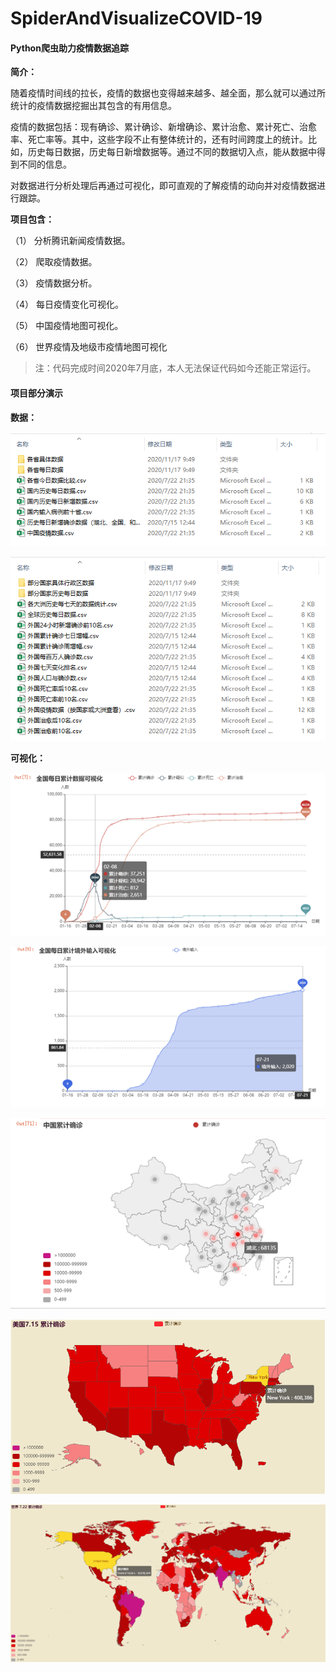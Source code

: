 # SpiderAndVisualizeCOVID-19
####  Python爬虫助力疫情数据追踪

**简介：**

​	随着疫情时间线的拉长，疫情的数据也变得越来越多、越全面，那么就可以通过所统计的疫情数据挖掘出其包含的有用信息。

​	疫情的数据包括：现有确诊、累计确诊、新增确诊、累计治愈、累计死亡、治愈率、死亡率等。其中，这些字段不止有整体统计的，还有时间跨度上的统计。比如，历史每日数据，历史每日新增数据等。通过不同的数据切入点，能从数据中得到不同的信息。

​	对数据进行分析处理后再通过可视化，即可直观的了解疫情的动向并对疫情数据进行跟踪。



**项目包含：**

（1）      分析腾讯新闻疫情数据。

（2）      爬取疫情数据。

（3）      疫情数据分析。

（4）      每日疫情变化可视化。

（5）      中国疫情地图可视化。

（6）      世界疫情及地级市疫情地图可视化



> 注：代码完成时间2020年7月底，本人无法保证代码如今还能正常运行。



#### 项目部分演示

**数据：**

![](.\成果图片\国内数据.png)

![](.\成果图片\外国数据.png)

**可视化：**

![image-20201117103627917](.\成果图片\全国每日累计数据.png)

![image-20201117104353022](.\成果图片\全国累计境外输入.png)

![image-20201117103741560](.\成果图片\中国累计确诊.png)

![](.\成果图片\美国07-15累计确诊.png)

![](.\成果图片\世界07-22累计确诊.png)


